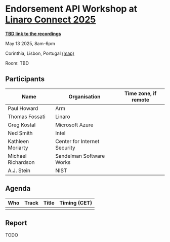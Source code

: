 # Endorsement API Workshop at [Linaro Connect 2025](https://www.linaro.org/connect)

[**TBD link to the recordings**](TODO)

May 13 2025, 8am-6pm

Corinthia, Lisbon, Portugal [(map)](https://www.openstreetmap.org/way/101941942#map=19/38.738712/-9.166492)

Room: TBD

## Participants

| Name | Organisation | Time zone, if remote |
|--|--|--|
| Paul Howard | Arm | |
| Thomas Fossati | Linaro | |
| Greg Kostal | Microsoft Azure | |
| Ned Smith | Intel | |
| Kathleen Moriarty | Center for Internet Security | |
| Michael Richardson | Sandelman Software Works | |
| A.J. Stein | NIST | |

## Agenda

| Who | Track | Title | Timing (CET) |
|--|--|--|--|
| | | | |

## Report

TODO
